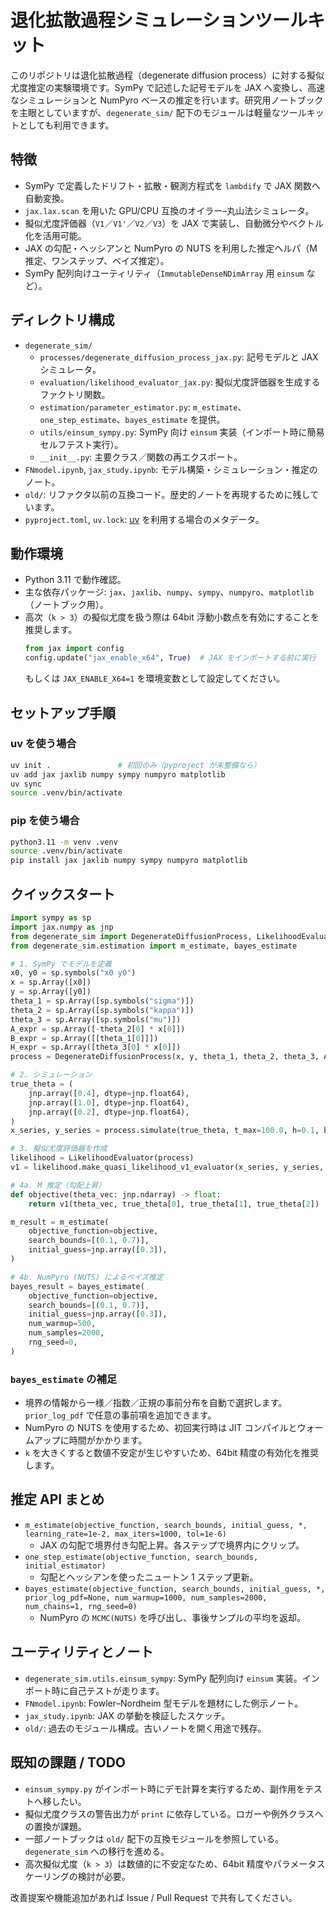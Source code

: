 # 退化拡散過程シミュレーションツールキット

このリポジトリは退化拡散過程（degenerate diffusion process）に対する擬似尤度推定の実験環境です。SymPy で記述した記号モデルを JAX へ変換し、高速なシミュレーションと NumPyro ベースの推定を行います。研究用ノートブックを主眼としていますが、`degenerate_sim/` 配下のモジュールは軽量なツールキットとしても利用できます。

## 特徴
- SymPy で定義したドリフト・拡散・観測方程式を `lambdify` で JAX 関数へ自動変換。
- `jax.lax.scan` を用いた GPU/CPU 互換のオイラー–丸山法シミュレータ。
- 擬似尤度評価器（`V1`／`V1'`／`V2`／`V3`）を JAX で実装し、自動微分やベクトル化を活用可能。
- JAX の勾配・ヘッシアンと NumPyro の NUTS を利用した推定ヘルパ（M 推定、ワンステップ、ベイズ推定）。
- SymPy 配列向けユーティリティ（`ImmutableDenseNDimArray` 用 `einsum` など）。

## ディレクトリ構成
- `degenerate_sim/`
  - `processes/degenerate_diffusion_process_jax.py`: 記号モデルと JAX シミュレータ。
  - `evaluation/likelihood_evaluator_jax.py`: 擬似尤度評価器を生成するファクトリ関数。
  - `estimation/parameter_estimator.py`: `m_estimate`、`one_step_estimate`、`bayes_estimate` を提供。
  - `utils/einsum_sympy.py`: SymPy 向け `einsum` 実装（インポート時に簡易セルフテスト実行）。
  - `__init__.py`: 主要クラス／関数の再エクスポート。
- `FNmodel.ipynb`, `jax_study.ipynb`: モデル構築・シミュレーション・推定のノート。
- `old/`: リファクタ以前の互換コード。歴史的ノートを再現するために残しています。
- `pyproject.toml`, `uv.lock`: [uv](https://github.com/astral-sh/uv) を利用する場合のメタデータ。

## 動作環境
- Python 3.11 で動作確認。
- 主な依存パッケージ: `jax`、`jaxlib`、`numpy`、`sympy`、`numpyro`、`matplotlib`（ノートブック用）。
- 高次（`k > 3`）の擬似尤度を扱う際は 64bit 浮動小数点を有効にすることを推奨します。
  ```python
  from jax import config
  config.update("jax_enable_x64", True)  # JAX をインポートする前に実行
  ```
  もしくは `JAX_ENABLE_X64=1` を環境変数として設定してください。

## セットアップ手順
### uv を使う場合
```bash
uv init .               # 初回のみ（pyproject が未整備なら）
uv add jax jaxlib numpy sympy numpyro matplotlib
uv sync
source .venv/bin/activate
```

### pip を使う場合
```bash
python3.11 -m venv .venv
source .venv/bin/activate
pip install jax jaxlib numpy sympy numpyro matplotlib
```

## クイックスタート
```python
import sympy as sp
import jax.numpy as jnp
from degenerate_sim import DegenerateDiffusionProcess, LikelihoodEvaluator
from degenerate_sim.estimation import m_estimate, bayes_estimate

# 1. SymPy でモデルを定義
x0, y0 = sp.symbols("x0 y0")
x = sp.Array([x0])
y = sp.Array([y0])
theta_1 = sp.Array([sp.symbols("sigma")])
theta_2 = sp.Array([sp.symbols("kappa")])
theta_3 = sp.Array([sp.symbols("mu")])
A_expr = sp.Array([-theta_2[0] * x[0]])
B_expr = sp.Array([[theta_1[0]]])
H_expr = sp.Array([theta_3[0] * x[0]])
process = DegenerateDiffusionProcess(x, y, theta_1, theta_2, theta_3, A_expr, B_expr, H_expr)

# 2. シミュレーション
true_theta = (
    jnp.array([0.4], dtype=jnp.float64),
    jnp.array([1.0], dtype=jnp.float64),
    jnp.array([0.2], dtype=jnp.float64),
)
x_series, y_series = process.simulate(true_theta, t_max=100.0, h=0.1, burn_out=50.0, dt=1e-3)

# 3. 擬似尤度評価器を作成
likelihood = LikelihoodEvaluator(process)
v1 = likelihood.make_quasi_likelihood_v1_evaluator(x_series, y_series, h=0.1, k=3)

# 4a. M 推定（勾配上昇）
def objective(theta_vec: jnp.ndarray) -> float:
    return v1(theta_vec, true_theta[0], true_theta[1], true_theta[2])

m_result = m_estimate(
    objective_function=objective,
    search_bounds=[(0.1, 0.7)],
    initial_guess=jnp.array([0.3]),
)

# 4b. NumPyro (NUTS) によるベイズ推定
bayes_result = bayes_estimate(
    objective_function=objective,
    search_bounds=[(0.1, 0.7)],
    initial_guess=jnp.array([0.3]),
    num_warmup=500,
    num_samples=2000,
    rng_seed=0,
)
```

### `bayes_estimate` の補足
- 境界の情報から一様／指数／正規の事前分布を自動で選択します。`prior_log_pdf` で任意の事前項を追加できます。
- NumPyro の NUTS を使用するため、初回実行時は JIT コンパイルとウォームアップに時間がかかります。
- `k` を大きくすると数値不安定が生じやすいため、64bit 精度の有効化を推奨します。

## 推定 API まとめ
- `m_estimate(objective_function, search_bounds, initial_guess, *, learning_rate=1e-2, max_iters=1000, tol=1e-6)`
  - JAX の勾配で境界付き勾配上昇。各ステップで境界内にクリップ。
- `one_step_estimate(objective_function, search_bounds, initial_estimator)`
  - 勾配とヘッシアンを使ったニュートン 1 ステップ更新。
- `bayes_estimate(objective_function, search_bounds, initial_guess, *, prior_log_pdf=None, num_warmup=1000, num_samples=2000, num_chains=1, rng_seed=0)`
  - NumPyro の `MCMC(NUTS)` を呼び出し、事後サンプルの平均を返却。

## ユーティリティとノート
- `degenerate_sim.utils.einsum_sympy`: SymPy 配列向け `einsum` 実装。インポート時に自己テストが走ります。
- `FNmodel.ipynb`: Fowler–Nordheim 型モデルを題材にした例示ノート。
- `jax_study.ipynb`: JAX の挙動を検証したスケッチ。
- `old/`: 過去のモジュール構成。古いノートを開く用途で残存。

## 既知の課題 / TODO
- `einsum_sympy.py` がインポート時にデモ計算を実行するため、副作用をテストへ移したい。
- 擬似尤度クラスの警告出力が `print` に依存している。ロガーや例外クラスへの置換が課題。
- 一部ノートブックは `old/` 配下の互換モジュールを参照している。`degenerate_sim` への移行を進める。
- 高次擬似尤度（`k > 3`）は数値的に不安定なため、64bit 精度やパラメータスケーリングの検討が必要。

改善提案や機能追加があれば Issue / Pull Request で共有してください。
